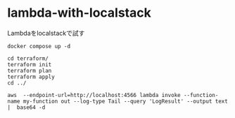 # lambda-with-localstack
Lambdaをlocalstackで試す

```shell
docker compose up -d
```

```shell
cd terraform/
terraform init
terraform plan
terraform apply
cd ../
```

```shell
aws  --endpoint-url=http://localhost:4566 lambda invoke --function-name my-function out --log-type Tail --query 'LogResult' --output text |  base64 -d
```
